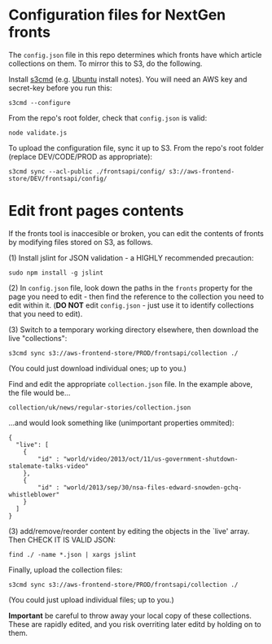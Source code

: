 Configuration files for NextGen fronts
======================================

The `config.json` file in this repo determines which fronts have which article collections on them. To mirror this to S3, do the following.

Install [s3cmd](http://s3tools.org/s3cmd) (e.g. [Ubuntu](http://s3tools.org/repositories#note-deb) install notes). You will need an AWS key and secret-key before you run this:
```
s3cmd --configure
```

From the repo's root folder, check that `config.json` is valid:
```
node validate.js
```

To upload the configuration file, sync it up to S3. From the repo's root folder (replace DEV/CODE/PROD as appropriate):
```
s3cmd sync --acl-public ./frontsapi/config/ s3://aws-frontend-store/DEV/frontsapi/config/
```

Edit front pages contents
======================================

If the fronts tool is inaccesible or broken, you can edit the contents of fronts by modifying files stored on S3, as follows.

(1) Install jslint for JSON validation - a HIGHLY recommended precaution:
```
sudo npm install -g jslint
```

(2) In `config.json` file, look down the paths in the `fronts` property for the page you need to edit - then find the reference to the collection you need to edit within it. (**DO NOT** edit `config.json` - just use it to identify collections that you need to edit).

(3) Switch to a temporary working directory elsewhere, then download the live "collections":
```
s3cmd sync s3://aws-frontend-store/PROD/frontsapi/collection ./
```
(You could just download individual ones; up to you.)

Find and edit the appropriate `collection.json` file. In the example above, the file would be...
```
collection/uk/news/regular-stories/collection.json
```
...and would look something like (unimportant properties ommited):
```
{
  "live": [
    {
        "id" : "world/video/2013/oct/11/us-government-shutdown-stalemate-talks-video"
    },
    {
        "id" : "world/2013/sep/30/nsa-files-edward-snowden-gchq-whistleblower"
    }
  ]
}
```

(3) add/remove/reorder content by editing the objects in the `live' array. Then CHECK IT IS VALID JSON:
```
find ./ -name *.json | xargs jslint
```

Finally, upload the collection files:
```
s3cmd sync s3://aws-frontend-store/PROD/frontsapi/collection ./
```
(You could just upload individual files; up to you.)

**Important** be careful to throw away your local copy of these collections. These are rapidly edited, and you risk overriting later editd by holding on to them. 